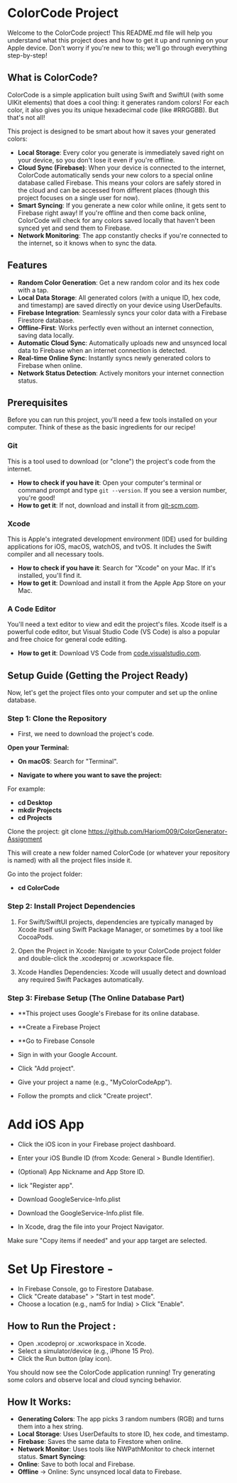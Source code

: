 # ColorCode Project

Welcome to the ColorCode project! This README.md file will help you understand what this project does and how to get it up and running on your Apple device. Don't worry if you're new to this; we'll go through everything step-by-step!

## What is ColorCode?

ColorCode is a simple application built using Swift and SwiftUI (with some UIKit elements) that does a cool thing: it generates random colors! For each color, it also gives you its unique hexadecimal code (like #RRGGBB). But that's not all!

This project is designed to be smart about how it saves your generated colors:

- **Local Storage**: Every color you generate is immediately saved right on your device, so you don't lose it even if you're offline.
- **Cloud Sync (Firebase)**: When your device is connected to the internet, ColorCode automatically sends your new colors to a special online database called Firebase. This means your colors are safely stored in the cloud and can be accessed from different places (though this project focuses on a single user for now).
- **Smart Syncing**: If you generate a new color while online, it gets sent to Firebase right away! If you're offline and then come back online, ColorCode will check for any colors saved locally that haven't been synced yet and send them to Firebase.
- **Network Monitoring**: The app constantly checks if you're connected to the internet, so it knows when to sync the data.

## Features

- **Random Color Generation**: Get a new random color and its hex code with a tap.
- **Local Data Storage**: All generated colors (with a unique ID, hex code, and timestamp) are saved directly on your device using UserDefaults.
- **Firebase Integration**: Seamlessly syncs your color data with a Firebase Firestore database.
- **Offline-First**: Works perfectly even without an internet connection, saving data locally.
- **Automatic Cloud Sync**: Automatically uploads new and unsynced local data to Firebase when an internet connection is detected.
- **Real-time Online Sync**: Instantly syncs newly generated colors to Firebase when online.
- **Network Status Detection**: Actively monitors your internet connection status.

## Prerequisites

Before you can run this project, you'll need a few tools installed on your computer. Think of these as the basic ingredients for our recipe!

### Git

This is a tool used to download (or "clone") the project's code from the internet.

- **How to check if you have it**: Open your computer's terminal or command prompt and type `git --version`. If you see a version number, you're good!
- **How to get it**: If not, download and install it from [git-scm.com](https://git-scm.com).

### Xcode

This is Apple's integrated development environment (IDE) used for building applications for iOS, macOS, watchOS, and tvOS. It includes the Swift compiler and all necessary tools.

- **How to check if you have it**: Search for "Xcode" on your Mac. If it's installed, you'll find it.
- **How to get it**: Download and install it from the Apple App Store on your Mac.

### A Code Editor

You'll need a text editor to view and edit the project's files. Xcode itself is a powerful code editor, but Visual Studio Code (VS Code) is also a popular and free choice for general code editing.

- **How to get it**: Download VS Code from [code.visualstudio.com](https://code.visualstudio.com).

## Setup Guide (Getting the Project Ready)

Now, let's get the project files onto your computer and set up the online database.

### Step 1: Clone the Repository

- First, we need to download the project's code.

**Open your Terminal:**

- **On macOS**: Search for "Terminal".

- **Navigate to where you want to save the project:**

For example:

- **cd Desktop**
- **mkdir Projects**
- **cd Projects**

Clone the project:
git clone https://github.com/Hariom009/ColorGenerator-Assignment

This will create a new folder named ColorCode (or whatever your repository is named) with all the project files inside it.

Go into the project folder:
 - **cd ColorCode**

### Step 2: Install Project Dependencies

1. For Swift/SwiftUI projects, dependencies are typically managed by Xcode itself using Swift Package Manager, or sometimes by a tool like CocoaPods.

2. Open the Project in Xcode: Navigate to your ColorCode project folder and double-click the .xcodeproj or .xcworkspace file.

3. Xcode Handles Dependencies: Xcode will usually detect and download any required Swift Packages automatically.

### Step 3: Firebase Setup (The Online Database Part)

- **This project uses Google's Firebase for its online database.
- **Create a Firebase Project
- **Go to Firebase Console

- Sign in with your Google Account.
- Click "Add project".
- Give your project a name (e.g., "MyColorCodeApp").
- Follow the prompts and click "Create project".

# Add iOS App
- Click the iOS icon in your Firebase project dashboard.
- Enter your iOS Bundle ID (from Xcode: General > Bundle Identifier).
- (Optional) App Nickname and App Store ID.
- lick "Register app".

- Download GoogleService-Info.plist
- Download the GoogleService-Info.plist file.
- In Xcode, drag the file into your Project Navigator.

Make sure "Copy items if needed" and your app target are selected.

# Set Up Firestore -
- In Firebase Console, go to Firestore Database.
- Click "Create database" > "Start in test mode".
- Choose a location (e.g., nam5 for India) > Click "Enable".


## How to Run the Project : 

- Open .xcodeproj or .xcworkspace in Xcode.
- Select a simulator/device (e.g., iPhone 15 Pro).
- Click the Run button (play icon).

You should now see the ColorCode application running! Try generating some colors and observe local and cloud syncing behavior.

## How It Works: 

- **Generating Colors**: The app picks 3 random numbers (RGB) and turns them into a hex string.
- **Local Storage**: Uses UserDefaults to store ID, hex code, and timestamp.
- **Firebase**: Saves the same data to Firestore when online.
- **Network Monitor**: Uses tools like NWPathMonitor to check internet status.
  **Smart Syncing**:
- **Online**: Save to both local and Firebase.
- **Offline** → Online: Sync unsynced local data to Firebase.
